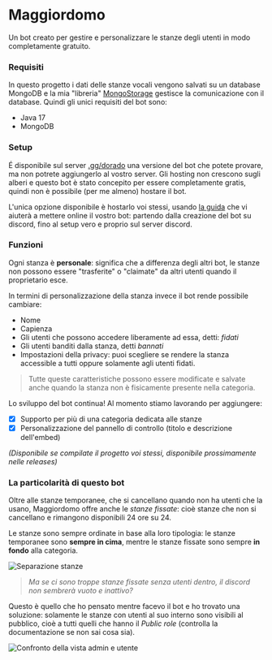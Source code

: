 # Maggiordomo
Un bot creato per gestire e personalizzare le stanze degli utenti in modo completamente gratuito.

### Requisiti
In questo progetto i dati delle stanze vocali vengono salvati su un database MongoDB e la mia "libreria" [MongoStorage](https://github.com/StarlessDev/MongoStorage) gestisce la comunicazione con il database.
Quindi gli unici requisiti del bot sono:
- Java 17
- MongoDB

### Setup
É disponibile sul server [.gg/dorado](https://discord.gg/dorado) una versione del bot che potete provare, ma non potrete aggiungerlo al vostro server.
Gli hosting non crescono sugli alberi e questo bot è stato concepito per essere completamente gratis, quindi non è possibile (per me almeno) hostare il bot.

L'unica opzione disponibile è hostarlo voi stessi, usando [la guida](https://github.com/StarlessDev/Maggiordomo/blob/docs/creation.md) che vi aiuterà a mettere online il vostro bot: partendo dalla creazione del bot su discord, fino al setup vero e proprio sul server discord.

### Funzioni
Ogni stanza è **personale**: significa che a differenza degli altri bot, le stanze non possono essere "trasferite" o "claimate" da altri utenti quando il proprietario esce.

In termini di personalizzazione della stanza invece il bot rende possibile cambiare:
- Nome
- Capienza
- Gli utenti che possono accedere liberamente ad essa, detti: *fidati*
- Gli utenti banditi dalla stanza, detti *bannati*
- Impostazioni della privacy: puoi scegliere se rendere la stanza accessible a tutti oppure solamente agli utenti fidati.

> Tutte queste caratteristiche possono essere modificate e salvate anche quando la stanza non è fisicamente presente nella categoria.

Lo sviluppo del bot continua! Al momento stiamo lavorando per aggiungere:
- [x] Supporto per più di una categoria dedicata alle stanze
- [x] Personalizzazione del pannello di controllo (titolo e descrizione dell'embed)

*(Disponibile se compilate il progetto voi stessi, disponibile prossimamente nelle releases)*

### La particolarità di questo bot
Oltre alle stanze temporanee, che si cancellano quando non ha utenti che la usano, Maggiordomo offre anche le *stanze fissate*: cioè stanze che non si cancellano e rimangono disponibili 24 ore su 24.

Le stanze sono sempre ordinate in base alla loro tipologia: le stanze temporanee sono **sempre in cima**, mentre le stanze fissate sono sempre **in fondo** alla categoria.

![Separazione stanze](https://i.imgur.com/Zrz1eYQ.jpg)

> *Ma se ci sono troppe stanze fissate senza utenti dentro, il discord non sembrerà vuoto e inattivo?*

Questo è quello che ho pensato mentre facevo il bot e ho trovato una soluzione: solamente le stanze con utenti al suo interno sono visibili al pubblico, cioè a tutti quelli che hanno il *Public role* (controlla la documentazione se non sai cosa sia).

![Confronto della vista admin e utente](https://i.imgur.com/4z9hIFV.jpeg)

